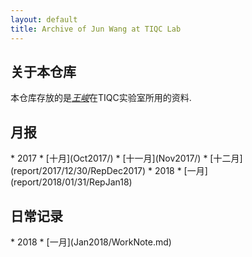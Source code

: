 ```yaml
---
layout: default
title: Archive of Jun Wang at TIQC Lab
---
```


## 关于本仓库
本仓库存放的是[*王峻*](exlink)在TIQC实验室所用的资料.

<h2><a name='report'>月报</a></h2>
* 2017
	* [十月](Oct2017/)
	* [十一月](Nov2017/)
	* [十二月](report/2017/12/30/RepDec2017)
* 2018
	* [一月](report/2018/01/31/RepJan18)

<h2><a name='record'>日常记录</a></h2>
* 2018
	* [一月](Jan2018/WorkNote.md)